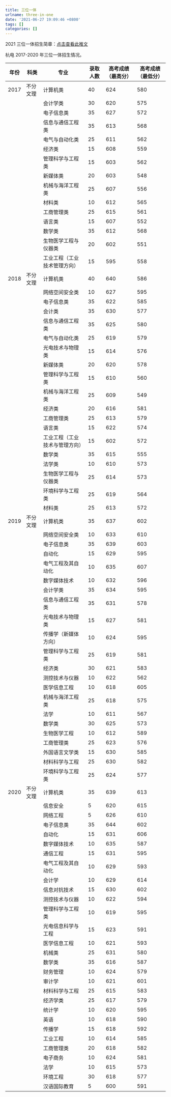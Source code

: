 ```yaml
---
title: 三位一体
urlname: three-in-one
date: '2021-06-27 19:09:46 +0800'
tags: []
categories: []
---
```


2021 三位一体招生简章：[点击查看此推文]()
​

杭电 2017-2020 年三位一体招生情况。

| 年份 | 科类     | 专业                           | 录取人数 | 高考成绩（最高分） | 高考成绩（最低分） |
| ---- | -------- | ------------------------------ | -------- | ------------------ | ------------------ |
| 2017 | 不分文理 | 计算机类                       | 40       | 624                | 580                |
|      |          | 会计学类                       | 30       | 620                | 575                |
|      |          | 电子信息类                     | 35       | 627                | 572                |
|      |          | 信息与通信工程类               | 35       | 613                | 568                |
|      |          | 电气与自动化类                 | 25       | 611                | 562                |
|      |          | 经济类                         | 15       | 608                | 559                |
|      |          | 管理科学与工程类               | 15       | 603                | 562                |
|      |          | 新媒体类                       | 20       | 603                | 548                |
|      |          | 机械与海洋工程类               | 25       | 607                | 556                |
|      |          | 材料类                         | 10       | 612                | 565                |
|      |          | 工商管理类                     | 25       | 615                | 561                |
|      |          | 语言类                         | 15       | 607                | 552                |
|      |          | 数学类                         | 35       | 612                | 568                |
|      |          | 生物医学工程与仪器类           | 20       | 602                | 551                |
|      |          | 工业工程（工业技术管理方向）   | 15       | 595                | 558                |
| 2018 | 不分文理 | 计算机类                       | 40       | 640                | 586                |
|      |          | 网络空间安全类                 | 10       | 627                | 595                |
|      |          | 电子信息类                     | 35       | 622                | 585                |
|      |          | 会计类                         | 35       | 630                | 577                |
|      |          | 信息与通信工程类               | 35       | 625                | 580                |
|      |          | 电气与自动化类                 | 25       | 619                | 579                |
|      |          | 光电技术与物理类               | 15       | 614                | 576                |
|      |          | 新媒体类                       | 20       | 620                | 578                |
|      |          | 管理科学与工程类               | 15       | 610                | 560                |
|      |          | 机械与海洋工程类               | 25       | 609                | 549                |
|      |          | 经济类                         | 20       | 616                | 581                |
|      |          | 工商管理类                     | 25       | 613                | 579                |
|      |          | 语言类                         | 15       | 622                | 574                |
|      |          | 工业工程（工业技术与管理方向） | 15       | 602                | 572                |
|      |          | 数学类                         | 35       | 615                | 555                |
|      |          | 法学类                         | 10       | 610                | 573                |
|      |          | 生物医学工程与仪器类           | 25       | 614                | 573                |
|      |          | 环境科学与工程类               | 25       | 619                | 564                |
|      |          | 材料类                         | 25       | 613                | 572                |
| 2019 | 不分文理 | 计算机类                       | 35       | 637                | 602                |
|      |          | 网络空间安全类                 | 10       | 633                | 610                |
|      |          | 电子信息类                     | 35       | 639                | 603                |
|      |          | 自动化                         | 15       | 629                | 595                |
|      |          | 电气工程及其自动化             | 10       | 635                | 607                |
|      |          | 数字媒体技术                   | 10       | 632                | 596                |
|      |          | 会计学类                       | 35       | 634                | 595                |
|      |          | 信息与通信工程类               | 35       | 631                | 578                |
|      |          | 光电技术与物理类               | 15       | 627                | 581                |
|      |          | 传播学（新媒体方向）           | 10       | 624                | 595                |
|      |          | 管理科学与工程类               | 25       | 619                | 581                |
|      |          | 经济类                         | 30       | 621                | 583                |
|      |          | 测控技术与仪器                 | 10       | 622                | 562                |
|      |          | 医学信息工程                   | 10       | 618                | 605                |
|      |          | 机械与海洋工程类               | 25       | 618                | 575                |
|      |          | 法学                           | 10       | 611                | 567                |
|      |          | 数学类                         | 30       | 625                | 573                |
|      |          | 生物医学工程                   | 10       | 612                | 589                |
|      |          | 工商管理类                     | 25       | 623                | 576                |
|      |          | 外国语言文学类                 | 15       | 630                | 585                |
|      |          | 材料科学与工程                 | 25       | 630                | 582                |
|      |          | 环境科学与工程类               | 25       | 624                | 577                |
| 2020 | 不分文理 | 计算机类                       | 35       | 639                | 613                |
|      |          | 信息安全                       | 5        | 620                | 615                |
|      |          | 网络工程                       | 5        | 626                | 610                |
|      |          | 电子信息类                     | 35       | 644                | 602                |
|      |          | 自动化                         | 15       | 631                | 606                |
|      |          | 数字媒体技术                   | 10       | 635                | 587                |
|      |          | 通信工程                       | 15       | 631                | 595                |
|      |          | 电气工程及其自动化             | 10       | 629                | 593                |
|      |          | 会计学                         | 10       | 629                | 614                |
|      |          | 信息对抗技术                   | 15       | 630                | 602                |
|      |          | 测控技术与仪器                 | 10       | 622                | 594                |
|      |          | 管理科学与工程类               | 10       | 619                | 595                |
|      |          | 光电信息科学与工程             | 15       | 623                | 591                |
|      |          | 医学信息工程                   | 10       | 621                | 593                |
|      |          | 机械类                         | 25       | 631                | 580                |
|      |          | 数学类                         | 35       | 616                | 587                |
|      |          | 财务管理                       | 10       | 624                | 579                |
|      |          | 审计学                         | 10       | 621                | 601                |
|      |          | 材料科学与工程                 | 25       | 615                | 583                |
|      |          | 经济学类                       | 25       | 617                | 579                |
|      |          | 统计学                         | 10       | 620                | 595                |
|      |          | 英语                           | 10       | 618                | 590                |
|      |          | 传播学                         | 15       | 618                | 592                |
|      |          | 工业工程                       | 10       | 614                | 585                |
|      |          | 工商管理类                     | 20       | 618                | 582                |
|      |          | 电子商务                       | 10       | 624                | 581                |
|      |          | 法学                           | 10       | 615                | 573                |
|      |          | 环境工程                       | 30       | 618                | 577                |
|      |          | 汉语国际教育                   | 5        | 600                | 591                |
